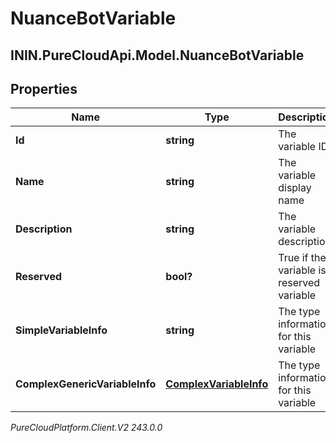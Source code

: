 # NuanceBotVariable

## ININ.PureCloudApi.Model.NuanceBotVariable

## Properties

|Name | Type | Description | Notes|
|------------ | ------------- | ------------- | -------------|
| **Id** | **string** | The variable ID | |
| **Name** | **string** | The variable display name | |
| **Description** | **string** | The variable description | [optional] |
| **Reserved** | **bool?** | True if the variable is a reserved variable | [optional] |
| **SimpleVariableInfo** | **string** | The type information for this variable | [optional] |
| **ComplexGenericVariableInfo** | [**ComplexVariableInfo**](ComplexVariableInfo) | The type information for this variable | [optional] |



_PureCloudPlatform.Client.V2 243.0.0_
